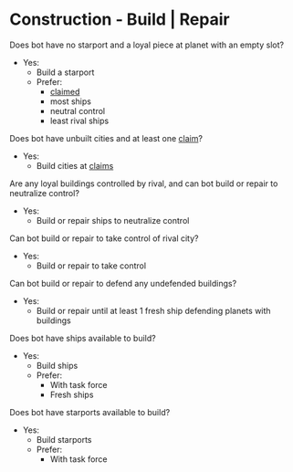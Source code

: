 # Construction - Build | Repair

Does bot have no starport and a loyal piece at planet with an empty slot?
- Yes:
	- Build a starport
	- Prefer:
		- <ins>claimed</ins>
		- most ships
		- neutral control
		- least rival ships

Does bot have unbuilt cities and at least one <ins>claim</ins>?
- Yes:
	- Build cities at <ins>claims</ins>

Are any loyal buildings controlled by rival, and can bot build or repair to neutralize control?
- Yes:
	- Build or repair ships to neutralize control

Can bot build or repair to take control of rival city?
- Yes:
	- Build or repair to take control

Can bot build or repair to defend any undefended buildings?
- Yes:
	- Build or repair until at least 1 fresh ship defending planets with buildings

Does bot have ships available to build?
- Yes:
	- Build ships
	- Prefer:
		- With task force
		- Fresh ships

Does bot have starports available to build?
- Yes:
	- Build starports
	- Prefer:
		- With task force

<div class="pagebreak"> </div>
